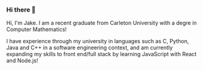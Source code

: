 ### Hi there 👋

Hi, I'm Jake. I am a recent graduate from Carleton University with a degre in Computer Mathematics!

I have experience through my university in languages such as C, Python, Java and C++ in a software engineering context, and am currently expanding my skills to front end/full stack by learning JavaScript with React and Node.js!

<!--
**jakesoule/jakesoule** is a ✨ _special_ ✨ repository because its `README.md` (this file) appears on your GitHub profile.

Here are some ideas to get you started:

- 🔭 I’m currently working on ...
- 🌱 I’m currently learning ...
- 👯 I’m looking to collaborate on ...
- 🤔 I’m looking for help with ...
- 💬 Ask me about ...
- 📫 How to reach me: ...
- 😄 Pronouns: ...
- ⚡ Fun fact: ...
-->
